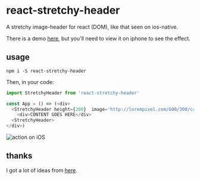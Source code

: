 # react-stretchy-header

A stretchy image-header for react (DOM), like that seen on ios-native.

There is a demo [here](http://konsumer.js.org/react-stretchy-header/), but you'll need to view it on iphone to see the effect.


## usage

```
npm i -S react-stretchy-header
```

Then, in your code:

```js
import StretchyHeader from 'react-stretchy-header'

const App = () => (<div>
  <StretchyHeader height={200}  image='http://lorempixel.com/600/300/cats/'>
    <div>CONTENT GOES HERE</div>
  <StretchyHeader>
</div>)

```

![action on iOS](action.gif)

## thanks

I got a lot of ideas from [here](http://rich.k3r.me/blog/2016/04/11/stretchy-image-headers-in-cordova/).
